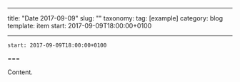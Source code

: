 
---
title: "Date 2017-09-09"
slug: ""
taxonomy:
tag: [example]
category: blog
template: item
start: 2017-09-09T18:00:00+0100

---

``start: 2017-09-09T18:00:00+0100``

===

Content.
